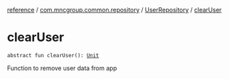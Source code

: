 [reference](../../index.md) / [com.mncgroup.common.repository](../index.md) / [UserRepository](index.md) / [clearUser](./clear-user.md)

# clearUser

`abstract fun clearUser(): `[`Unit`](https://kotlinlang.org/api/latest/jvm/stdlib/kotlin/-unit/index.html)

Function to remove user data from app

